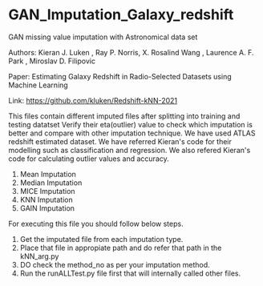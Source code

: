 # GAN_Imputation_Galaxy_redshift
GAN missing value imputation with Astronomical data set

Authors: Kieran J. Luken , Ray P. Norris, X. Rosalind Wang , Laurence A. F. Park , Miroslav D. Filipovic 

Paper: Estimating Galaxy Redshift in Radio-Selected Datasets using Machine Learning

Link: https://github.com/kluken/Redshift-kNN-2021

This files contain different imputed files after splitting into training and testing datatset
Verify their eta(outlier) value to check which imputation is better and compare with other imputation technique.
We have used ATLAS redshift estimated dataset. We have referred Kieran's code for their modelling such as classification and regression.
We also refered Kieran's code for calculating outlier values and accuracy.


1. Mean Imputation 
2. Median Imputation
3. MICE Imputation
4. KNN Imputation
5. GAIN Imputation


For executing this file you should follow below steps.

1. Get the imputated file from each imputation type.
2. Place that file in appropiate path and do refer that path in the kNN_arg.py
3. DO check the method_no as per your imputation method.
4. Run the runALLTest.py file first that will internally called other files.
